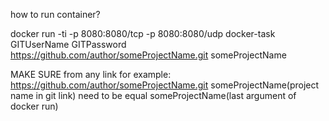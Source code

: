 how to run container?

docker run -ti -p 8080:8080/tcp -p 8080:8080/udp docker-task GITUserName GITPassword https://github.com/author/someProjectName.git someProjectName


MAKE SURE from any link for example: https://github.com/author/someProjectName.git   someProjectName(project name in git link) need to be equal someProjectName(last argument of docker run) 